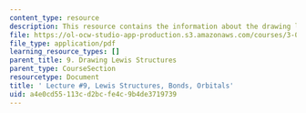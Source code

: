 ```yaml
---
content_type: resource
description: This resource contains the information about the drawing lewis structures.
file: https://ol-ocw-studio-app-production.s3.amazonaws.com/courses/3-091sc-introduction-to-solid-state-chemistry-fall-2010/a4e0cd55113cd2bcfe4c9b4de3719739_MIT3_091SCF09_lec9.pdf
file_type: application/pdf
learning_resource_types: []
parent_title: 9. Drawing Lewis Structures
parent_type: CourseSection
resourcetype: Document
title: ' Lecture #9, Lewis Structures, Bonds, Orbitals'
uid: a4e0cd55-113c-d2bc-fe4c-9b4de3719739
---
```

